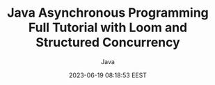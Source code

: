 ---
link: "https://www.youtube.com/watch?v=2nOj8MKHvmw"
title: "Java Asynchronous Programming Full Tutorial with Loom and Structured Concurrency"
image: "https://i.ytimg.com/vi/2nOj8MKHvmw/maxresdefault.jpg"
author: "Java"
author_link: "http://www.youtube.com/@java"
date: 2023-06-19 08:18:53 EEST
tags:
    - Java
    - Programming
    - YouTube
    - Video
---